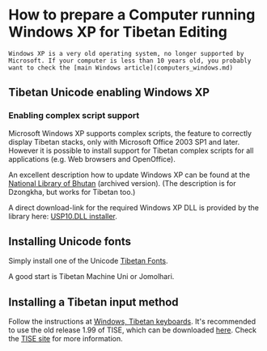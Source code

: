 # How to prepare a Computer running Windows XP for Tibetan Editing

```{warning}
Windows XP is a very old operating system, no longer supported by Microsoft. If your computer is less than 10 years old, you probably want to check the [main Windows article](computers_windows.md)
```

## Tibetan Unicode enabling Windows XP

### Enabling complex script support

Microsoft Windows XP supports complex scripts, the feature to correctly display Tibetan stacks, only with Microsoft Office 2003 SP1 and later. However it is possible to install support for Tibetan complex scripts for all applications (e.g. Web browsers and OpenOffice).

An excellent description how to update Windows XP can be found at the [National Library of Bhutan](https://web.archive.org/web/20200123024135/http://library.gov.bt/IT/uniscribe.html) (archived version). (The description is for Dzongkha, but works for Tibetan too.)

A direct download-link for the required Windows XP DLL is provided by the library here: [USP10.DLL installer](http://www.library.gov.bt/IT/InstallUsp10Only.zip).
## Installing Unicode fonts

Simply install one of the Unicode [Tibetan Fonts](tibetan_fonts.md).

A good start is Tibetan Machine Uni or Jomolhari.

## Installing a Tibetan input method

Follow the instructions at [Windows, Tibetan keyboards](keyboard_tise). It's recommended to use the old release 1.99 of TISE, which can be downloaded [here](https://tise.mokhin.org/tise.zip). Check the [TISE site](https://tise.mokhin.org/) for more information.
